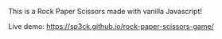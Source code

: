This is a Rock Paper Scissors made with vanilla Javascript!

Live demo: https://sp3ck.github.io/rock-paper-scissors-game/
